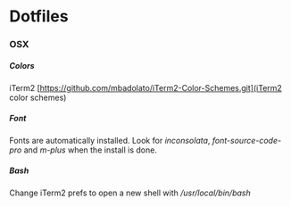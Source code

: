 # Dotfiles

### OSX

##### Colors 

iTerm2 [https://github.com/mbadolato/iTerm2-Color-Schemes.git](iTerm2 color schemes)

##### Font

Fonts are automatically installed. Look for _inconsolata_, _font-source-code-pro_ and _m-plus_ when the install is done.

##### Bash

Change iTerm2 prefs to open a new shell with _/usr/local/bin/bash_


